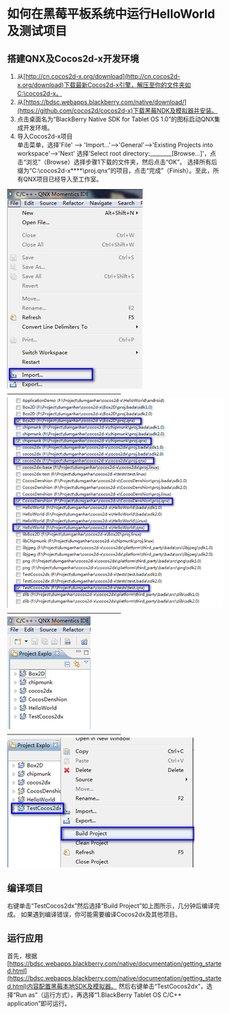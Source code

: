 # 如何在黑莓平板系统中运行HelloWorld及测试项目

## 搭建QNX及Cocos2d-x开发环境

1. 从[http://cn.cocos2d-x.org/download](http://cn.cocos2d-x.org/download)下载最新Cocos2d-x引擎，解压至你的文件夹如C:\cocos2d-x。
2. 从[https://bdsc.webapps.blackberry.com/native/download/](https://github.com/cocos2d/cocos2d-x)下载黑莓NDK及模拟器并安装。
3. 点击桌面名为“BlackBerry Native SDK for Tablet OS 1.0”的图标启动QNX集成开发环境。
4. 导入Cocos2d-x项目     
单击菜单，选择'File' --> 'Import...'-->'General'-->'Existing Projects into workspace'-->'Next'
选择'Select root directory:________[Browse...]'，点击“浏览”（Browse）选择步骤1下载的文件夹，然后点击“OK”。
选择所有后缀为“C:\cocos2d-x\****\proj.qnx”的项目，点击“完成”（Finish）。至此，所有QNX项目已经导入至工作室。

![](./res/import.png)    
———————————————————     
![](./res/select_exist_prj.png)     
———————————————————    
![](./res/after_import.png)    
———————————————————    
![](./res/build_projects.png)   

## 编译项目

右键单击“TestCocos2dx”然后选择“Build Project”如上图所示，几分钟后编译完成。
如果遇到编译错误，你可能需要编译Cocos2dx及其他项目。

## 运行应用

首先，根据[https://bdsc.webapps.blackberry.com/native/documentation/getting_started.html](https://bdsc.webapps.blackberry.com/native/documentation/getting_started.html)内容配置黑莓本地SDK及模拟器。
然后右键单击“TestCocos2dx”，选择“Run as”（运行方式），再选择“1.BlackBerry Tablet OS C/C++ application”即可运行。